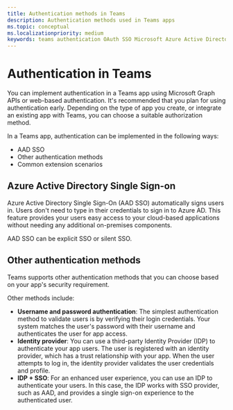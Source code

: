 ```yaml
---
title: Authentication methods in Teams
description: Authentication methods used in Teams apps
ms.topic: conceptual
ms.localizationpriority: medium
keywords: teams authentication OAuth SSO Microsoft Azure Active Directory (Azure AD)
---
```

# Authentication in Teams

You can implement authentication in a Teams app using Microsoft Graph APIs or web-based authentication. It's recommended that you plan for using authentication early. Depending on the type of app you create, or integrate an existing app with Teams, you can choose a suitable authorization method.

In a Teams app, authentication can be implemented in the following ways:

- AAD SSO
- Other authentication methods
- Common extension scenarios

## Azure Active Directory Single Sign-on

Azure Active Directory Single Sign-On (AAD SSO) automatically signs users in. Users don't need to type in their credentials to sign in to Azure AD. This feature provides your users easy access to your cloud-based applications without needing any additional on-premises components.

AAD SSO can be explicit SSO or silent SSO.

## Other authentication methods

Teams supports other authentication methods that you can choose based on your app's security requirement.

Other methods include:

- **Username and password authentication**: The simplest authentication method to validate users is by verifying their login credentials. Your system matches the user's password with their username and authenticates the user for app access.  
- **Identity provider**: You can use a third-party Identity Provider (IDP) to authenticate your app users. The user is registered with an identity provider, which has a trust relationship with your app. When the user attempts to log in, the identity provider validates the user credentials and profile. 
- **IDP + SSO**: For an enhanced user experience, you can use an IDP to authenticate your users. In this case, the IDP works with SSO provider, such as AAD, and provides a single sign-on experience to the authenticated user.
